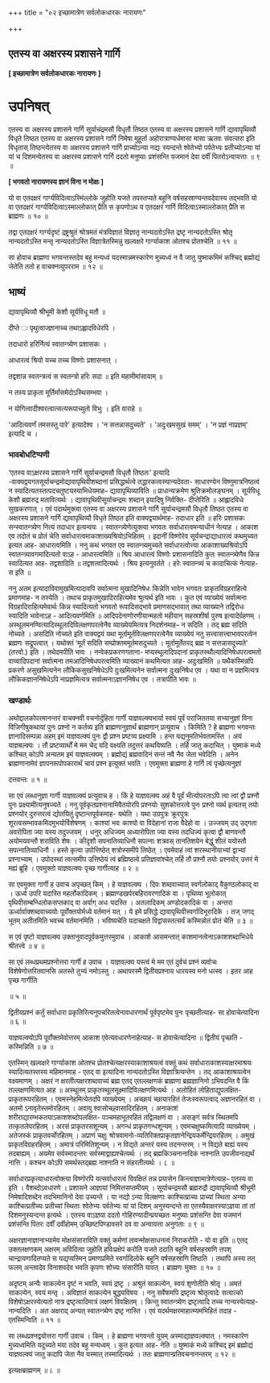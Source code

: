 +++
title = "०२ इच्छामात्रेण सर्वलोकधारकः नारायणः"

+++


## एतस्य वा अक्षरस्य प्रशासने गार्गि

**\[ इच्छामात्रेण सर्वलोकधारकः नारायणः \]**

# **उपनिषत्**

एतस्य वा अक्षरस्य प्रशासने गार्गि सूर्याचंद्रमसौ विधृतौ तिष्ठत एतस्य वा अक्षरस्य प्रशासने गार्गि द्यावापृथिव्यौ विधृते तिष्ठत एतस्य वा अक्षरस्य प्रशासने गार्गि निमेषा मुहूर्ता अहोरात्राण्यर्धमासा मासा ऋतवः संवत्सरा इति विधृतास् तिष्ठन्त्येतस्य वा अक्षरस्य प्रशासने गार्गि प्राच्योऽन्या नद्यः स्यन्दन्ते श्वेतेभ्यो पर्वतेभ्यः प्रतीच्योऽन्या यां यां च दिशमन्वेतस्य वा अक्षरस्य प्रशासने गार्गि ददतो मनुष्याः प्रशंसन्ति यजमानं देवा दर्वीं पितरोऽन्वायत्ताः ॥ ९ ॥

**\[ भगवतो नारायणस्य ज्ञानं विना न मोक्षः \]**

यो वा एतदक्षरं गार्ग्यविदित्वाऽस्मिंल्लोके जुहोति यजते तपस्तप्यते बहूनि वर्षसहस्राण्यन्तवदेवास्य तद्भवति यो वा एतदक्षरं गार्ग्यविदित्वाऽस्माल्लोकात् प्रैति स कृपणोऽथ य एतदक्षरं गार्गि विदित्वाऽस्माल्लोकात् प्रैति स ब्राह्मणः ॥ १० ॥

तद्वा एतदक्षरं गार्ग्यदृष्टं द्रष्ट्रश्रुतं श्रोत्रमतं मंत्रविज्ञातं विज्ञातृ नान्यदतोऽस्ति द्रष्टृ नान्यदतोऽस्ति श्रोतृ नान्यदतोऽस्ति मन्तृ नान्यदतोऽस्ति विज्ञात्रेतस्मिन्नु खल्वक्षरे गार्ग्याकाश ओतश्च प्रोतश्चेति ॥ ११ ॥

सा होवाच ब्राह्मणा भगवन्तस्तदेव बहु मन्यध्वं यदस्मान्नमस्कारेण मुच्यध्वं न वै जातु युष्माकमिमं कश्चिद् ब्रह्मोद्यं जेतेति ततो ह वाचक्नव्युपरराम ॥ १२ ॥

## **भाष्यं**

द्यावापृथिव्यौ श्रीभूमी केशौ सूर्यविधू मतौ ॥

दीप्ते ः पृथुत्वाज्ज्ञानाच्च तथाऽह्लादविधेरपि ।

तदाधारो हरिर्नित्यं स्वातन्त्र्येण प्रशासकः ।

आधारत्वं श्रियो यच्च तच्च विष्णोः प्रशासनात् ।

तद्वशान्न स्वतन्त्रत्वं स स्वतन्त्रो हरिः सदा ॥ इति महामीमांसायाम् ॥

न तस्य प्राकृता मूर्तिर्मांसमेदोऽस्थिसम्भवा ।

न योगित्वादीश्वरत्वात्सत्यरूपाच्युतो विभुः । इति वाराहे ॥

'आदित्यवर्णं तमसस्तु पारे' इत्यादेश्व । 'न सत्तन्नासदुच्यते' । 'अदुःखमसुखं समम्' । 'न प्रज्ञं नाप्रज्ञम्' इत्यादि च ।

### **भावबोधटिप्पणी**

‘एतस्य वाऽक्षरस्य प्रशासने गार्गि सूर्याचन्द्रमसौ विधृतौ तिष्ठतः' इत्यादि -वाक्यद्वयगतसूर्याचन्द्रमोद्यावापृथिवीशब्दानां प्रसिद्धार्थत्वे तद्धारकत्वस्यान्यदेवता- साधारण्येन विष्णुमात्रनिष्ठत्वं न स्यादित्यतस्तत्पदचतुष्टयस्याभिधेयमाह– द्यावापृथिव्याविति ॥ प्राधान्यक्रमेण श्रुतिक्रमोलङ्घनम् । सूर्यविधू केशौ ब्रह्मरुद्र मतावित्यर्थः । द्यावापृथिवीसूर्याचन्द्रमः शब्दान् इयादिषु निर्वक्ति- दीप्तेरिति ॥ आह्लादविधेः सुखकरणात् । एवं पदार्थमुक्त्वा एतस्य वा अक्षरस्य प्रशासने गार्गि सूर्याचन्द्रमसौ विधृतौ तिष्ठत एतस्य वा अक्षरस्य प्रशासने गार्गि द्यावापृथिव्यौ विधृते तिष्ठत इति वाक्यद्वयार्थमाह- तदाधार इति ॥ हरिः प्रशासकः सन्स्वातन्त्र्येण नित्यं तदाधार इत्यन्वयः । स्वातन्त्र्येणेत्युक्त्या भगवतः सर्वाधारत्वमन्याधीनं नेत्याह । आकाश एव तदोतं च प्रोतं चेति सर्वाधारत्वमाकाशाख्यश्रियोऽभिहितम् । इदानीं विष्णोरेव सूर्यचन्द्राद्याधारत्वं कथमुच्यत इत्यत आह- आधारत्वमिति । ननु कथं भगवत एव स्वातन्त्र्यमुच्यते सर्वाधारत्वोत्त्या आकाशाख्यश्रियोऽपि स्वातन्त्र्यावगमादित्यतो वाऽह - आधारत्वमिति ॥ श्रिय आधारत्वं विष्णोः प्रशासनादिति कुतः स्वातन्त्र्येणैव किन्न स्यादित्यत आह- तद्वशादिति ॥ तद्वशत्वादित्यर्थः । श्रिय इत्यनुवर्तते । हरेः स्वातन्त्र्यं च कादाचित्कं नेत्याह- स इति ॥

ननु अतम इत्यादाविवामुखमित्यादावपि सर्वात्मना मुखादिनिषेधः किन्नेति भावेन भगवतः प्राकृतविग्रहराहित्ये प्रमाणमाह- न तस्येति । तथाच प्राकृतमुखादिराहित्यमेव श्रुत्यर्थ इति भावः । कुत एवं व्याख्येयं सर्वात्मना विग्रहादिराहित्यमेवार्थः किन्न स्यादित्यतो भगवतो रूपादिसद्भावे प्रमाणसद्भावात् तथा व्याख्याने तद्विरोधः स्यादिति भावेनाऽह - आदित्यवर्णमिति ॥ आदिपदेनाणोरणीयान्महतो महीयान् सहस्रशीर्षा पुरुष इत्यादेर्ग्रहणम् । अस्थूलमनण्वित्यादिस्थूलादिविलक्षणपरत्वेनैव व्याख्येयमित्यत्र निदर्शनमाह– न सदिति । तद् ब्रह्म सदिति नोच्यते । असदिति नोच्यते इति वाक्यद्वयं यथा मूर्तामूर्तविलक्षणपरत्वेनैव व्याख्येयं नतु सत्त्वासत्त्वाभावपरत्वेन ब्रह्मणः सद्रूपत्वात् । यथोक्तं ‘मूर्तं सदिति सम्प्रोक्तममूर्तमसदुच्यते । मूर्तामूर्तेतरद् ब्रह्म न सत्तन्नासदुच्यते' (तत्त्वो.) इति । तथेदमपीति भावः । नन्वेकप्रकरणगताना- मप्यस्थूलादिपदानां प्राकृतस्थौल्यादिनिषेधपरत्वमतो वाय्वादिपदानां सर्वात्मना तमआदिनिषेधपरत्वमिति व्याख्यानं कथमित्यत आह- अदुःखमिति ॥ यथैकस्मिन्नपि प्रकरणे असुखमित्यनेन लौकिकसुखनिषेधेऽपि दुःखमित्यनेन सर्वात्मना दुःखनिषेध एव । यथा वा न प्रज्ञमित्यत्र लौकिकज्ञाननिषेधेऽपि नाप्रज्ञमित्यत्र सर्वात्मनाऽज्ञाननिषेध एव । तत्रापीति भावः ॥

### **खण्डार्थः**

अथोद्दालकोपरमानन्तरं वाचक्नवी वचनोर्दुहिता गार्गी याज्ञवल्क्यभार्या स्वयं पूर्वं पराजिततया सभ्यानुज्ञां विना विजिगीषुकथायां पुनः प्रश्नो न कर्तव्य इति ब्राह्मणानुज्ञार्थं ब्राह्मणान् प्रत्युवाच । किमिति ? हे ब्राह्मणा भगवन्तः ज्ञानादिसम्पन्ना अहम् इमं याज्ञवल्क्यं पुनः द्वौ प्रश्न प्रष्टव्य प्रक्ष्यामि । हन्त यद्यनुमतिर्भवतामस्ति । अयं याज्ञबल्क्यः । तौ प्रष्टव्यार्थों मे मम चेद् यदि वक्ष्यति तदुत्तरं कथयिष्यति । तर्हि जातु कदाचित् । युष्माकं मध्ये कश्चित् कोऽपि अन्यतम इमं याज्ञवल्क्यम् । ब्रह्मोद्यं ब्रह्मवादिनं सन्तं नवै नैव जेता भवेदिति । अनेन ब्राह्मणानामेवं ज्ञापनरूपोपकारार्थं चायं प्रश्न इत्युक्तं भवति । एवमुक्ता ब्राह्मणा हे गार्गि त्वं पृच्छेत्यनुज्ञां

दत्तवन्तः ॥ १ ॥

सा एवं लब्धानुज्ञा गार्गी याज्ञवल्क्यं प्रत्युवाच ह । किं हे याज्ञवल्क्य अहं वै पूर्वं भीत्योपरताऽपि त्वा त्वां द्वौ प्रश्नौ पुनः प्रक्ष्यामीत्यनुषज्यते । ननु पूर्वकृतप्रश्नानामिवैतयोरपि प्रश्नयोः सुशकोत्तरत्वे पुनः प्रश्नो व्यर्थ इत्यतस् तयोः प्रश्नयोर् दुरुत्तरत्वं द्योतयितुं दृष्टान्तपूर्वकमाह- यथेति । यथा उग्रपुत्रः क्रूरपुत्रः शूरत्वसम्भावकमिदमुभयोर्विशेषणम् । काश्यां भवः काश्यो वा विदेहानां राजा वैदेहो वा । उज्जयम् उद् उद्गता अवरोपिता ज्या यस्य तदुज्जयम् । धनुर् अधिज्यम् अध्यारोपिता ज्या यस्य तदधिज्यं कृत्वा द्वौ बाणवन्तौ अयोमयवन्तौ शराविति शेषः । कीदृशौ सपनातिव्याधिनौ सपत्नाः शत्रवस् तानतिशयेन बेद्धुं शीलं ययोस्तौ सपत्नातिव्याधिनौ । हस्ते कृत्वा उपोत्तिष्ठेत् शत्रोस्समीपे तिष्ठेत् । एवमेवाहं त्वां शरस्थानीयाभ्यां द्वाभ्यां प्रश्नाभ्याम् । उपोदस्थां त्वत्समीप उत्तिष्ठेयं त्वं ब्रह्मिष्ठत्वे प्रतिज्ञावांश्चेत् तर्हि तौ प्रश्नौ तयोः प्रश्नयोर् उत्तरं मे मह्यं ब्रूहि । एवमुक्तो याज्ञवल्क्यः पृच्छ गार्गीत्याह ॥ २ ॥

सा एवमुक्ता गार्गी ह उवाच अपृच्छत् किम् । हे याज्ञवल्क्य । दिवः शब्दवाच्यात् स्वर्गलोकाद् वैकुण्ठलोकाद् वा । ऊर्ध्व उपरि यदास्ति महर्लोकादिकम् । ब्रह्माण्डखर्परबहिरावरणादिकं वा । पृथिव्या भूलोकात् पृथिवीसम्बन्धिलोकसप्तकाद् वा अर्वाग् अधः यदस्ति । अतलादिकम् अण्डोदकादिकं वा । अन्तरा ऊर्ध्वार्वाक्शब्दवाच्ययोः पूर्वोक्तयोर्मध्ये वर्तमानं यत् । ये इमे प्रसिद्धे द्यावापृथिवीस्वर्गादिभूरादिके । तज् जगद् भूतम् अतीतमिति भवच्च वर्तमानमिति । भविष्यचेति यदाचक्षते विद्वांसस्तत्सर्वं कस्मिन्नोतं प्रोतं चेति ॥ ३ ॥

स एवं पृष्टो याज्ञवल्क्य उक्तानुवादपूर्वकमुत्तरमुवाच । आकाशे आसमन्तात् काशमानत्वेनाऽकाशशब्दाभिधेये श्रीतत्त्वे ॥ ४ ॥

सा एवं लब्धप्रथमप्रश्नोत्तरा गार्गी ह उवाच । याज्ञवल्क्य यस्त्वं मे मम एतं दुर्वचं प्रश्नं व्यवोचः विशेषेणोत्तरितवानसि अतस्ते तुभ्यं नमोऽस्तु । अथापरस्मै द्वितीयप्रश्नाय धारयस्व मनो धत्स्व । इतर आह पृच्छ गार्गीति

॥ ५ ॥

द्वितीयप्रश्नं कर्तुं सर्वाधारा प्रकृतिरित्यनुपचरितत्वेनावधारणार्थं पूर्वपृष्टमेव पुनः पृच्छतीत्याह- सा होवाचेत्यादिना ॥ ६ ॥

याज्ञवल्क्योऽपि पूर्वोक्तमेवोत्तरम् आकाश एवेत्यवधारणेनाहेत्याह- स होवाचेत्यादिना ॥ द्वितीयं पृच्छति - कस्मिन्निति ॥ ७ ॥

एतस्मिन् खल्वक्षरे गार्ग्याकाश ओतश्च प्रोतश्चेत्यक्षरस्याकाशाश्रयत्वं वक्तुं कथं सर्वाधाराकाशस्याक्षरमाश्रयः स्यादित्यतस्तस्य महिमानमाह - एतद् वा इत्यादिना नान्यदतोऽस्ति विज्ञात्रित्यन्तेन । तद् आकाशाश्रयत्वेन वक्ष्यमाणम् । अक्षरं न क्षरतीत्यक्षरशब्दवाच्यं ब्रह्म एतद् एतल्लक्षणकं ब्राह्मणा ब्रह्मज्ञानिनो ऽभिवदन्ति वै किं तल्लक्षणमित्यत आह ॥ अस्थूलम् प्राकृतस्थूलसूक्ष्मादिविलक्षणमित्यर्थः । अलोहितं लोहिताद्युपलक्षित- प्राकृतरूपरहितम् । एवमस्नेहमित्येतदपि व्याख्येयम् । अच्छायं च्छायारहितं तेजःस्वरूपत्वाद् अज्ञानरहितं वा । अतमो ऽनावृतेस्तमोरहितम् । अवायु श्वासोच्छ्वासादिरहितम् । अनाकाशं शरीराद्यारम्भकतयाऽकाशशब्दोपलक्षित- पञ्चमहाभूतरहितं तद्विलक्षणं वा । असङ्गं सर्वत्र स्थितमपि तत्कृतलेपरहितम् । अरसं प्राकृतरसशून्यम् । अगन्धं प्राकृतगन्धशून्यम् । एवमचक्षुष्कमित्यादि व्याख्येयम् । अतेजस्कं प्राकृतवर्चोरहितम् । अप्राणं चक्षुः श्रोत्रवामनो-व्यतिरिक्तप्राकृतज्ञानेन्द्रियकर्मेन्द्रियरहितम् । अमुखं प्राकृतविग्रहरहितम् । अमात्रं परिमितिशून्यम् । न विद्यते अन्तरं यस्य तदनन्तरम् । न विद्यते बाह्यं यस्य तदबाह्यम् । अयमेव सर्वस्मादन्तरः सर्वस्माद्वाह्यश्चेत्यर्थः । तद् ब्रह्मकिञ्चनानादिकं नाश्नाति उपजीवनाद्यर्थं नात्ति । कश्चन कोऽपि समर्थस्तद्ब्रह्म नाश्नाति न संहरतीत्यर्थः । ८ ॥

सर्वाधारप्रकृत्याधारत्वोक्त्या विष्णोरपि यत्सर्वाधारत्वं विवक्षितं तन्न प्रयासेन किन्त्वाज्ञामात्रेणेत्याह– एतस्य वा इति । वैशब्दोऽवधारणे । प्रशासने आज्ञायां निमित्तसप्तमीयम् । सूर्याचन्द्रमसौ ब्रह्मरुद्रौ द्यावापृथिव्यौ श्रीभूमी निमेषादिशब्देन तदभिमानिनो देवा उच्यन्ते । या नद्यो ऽन्या विलक्षणाः काश्चित्प्राच्यः प्राच्यां स्थिता अन्याः काश्चित्प्रतीच्यः प्रतीच्यां स्थिताः श्वेतेभ्यः पर्वतेभ्यः यां यां दिशम् अनुस्यन्दन्ते ता एतस्यैवाक्षरस्याऽज्ञया तां तां दिशमनुस्यन्दन्त इत्यर्थः । एतस्य वाऽज्ञया ददतो गोहिरण्यादीन्प्रयच्छतः मनुष्याः प्रशंसन्ति देवा यजमानं प्रशंसन्ति पितरः दर्वीं दर्वीहोमम् उच्छिष्टपिण्डावसरे दव वा अन्वायत्ता अनुगताः ॥ ९ ॥

अक्षरज्ञानाज्ञानाभ्यामेव मोक्षसंसाराविति वक्तुं कर्मणां तावन्मोक्षसाधनत्वं निराकरोति - यो वा इति ॥ एतद् उक्तलक्षणकम् अक्षरम् अविदित्वा जुहोति हविःप्रक्षेपं करोति यजते ददाति बहूनि वर्षसहस्राणि तपश् चान्द्रायणादितप्यते स यद्यप्यस्मिन् प्रमाणप्रमिते स्वर्गादिलोके बहूनि वर्षसहस्राणि तिष्ठति । तथापि अस्य तत् फलम् अन्तवदेव विनाशवदेव भवति कृपणः शोच्यः संसारीति यावत् । ब्राह्मणः मुक्तः ॥ १० ॥

अदृष्टम् अन्यैः साकल्येन दृष्टं न भवति, स्वयं द्रष्टृ । अश्रुतं साकल्येन, स्वयं शृणोतीति श्रोतृ । अमतं साकल्येन, स्वयं मन्तृ । अविज्ञातं साकल्येन बुद्ध्यविषयः । ननु सर्वेषामपि द्रष्टृत्व श्रोतृत्वादेः सत्वात्को विशेषोऽक्षरस्येत्यतो नात्र द्रष्टृत्वादिमात्रं लक्षणं विवक्षितम् । किन्तु स्वातन्त्र्येण द्रष्टृत्वादि तच्च नान्यस्येत्याह- नान्यदिति । अत अक्षराद् अन्यत् स्वातन्त्र्येण द्रष्टृ नास्ति । एवं यदर्थमक्षरमाहात्म्यमभिहितं तदाह - एतस्मिन्विति ॥ ११ ॥

सा लब्धप्रश्नद्वयोत्तरा गार्गी उवाच । किम् । हे ब्राह्मणा भगवन्तो यूयम् अस्माद्याज्ञवल्क्यात् । नमस्कारेण मुच्यध्वमिति यदुच्यते मया तदेव बहु मन्यध्वम् । कुत इत्यत आह- नेति ॥ युष्माकं मध्ये कश्चिद् इमं ब्रह्मोद्यं याज्ञवल्क्यं जातु कदापि जेता नैव यस्मात् तस्मादित्यर्थः । ततः ब्राह्मणान्प्रतिवचनानन्तरम् ॥ १२ ॥

इत्यक्षब्राह्मणम् ॥ ८ ॥

